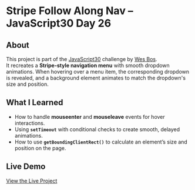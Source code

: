 # Stripe Follow Along Nav – JavaScript30 Day 26

## About  
This project is part of the [JavaScript30](https://javascript30.com) challenge by [Wes Bos](https://github.com/wesbos).  
It recreates a **Stripe-style navigation menu** with smooth dropdown animations. When hovering over a menu item, the corresponding dropdown is revealed, and a background element animates to match the dropdown's size and position.

## What I Learned
- How to handle **mouseenter** and **mouseleave** events for hover interactions.
- Using **`setTimeout`** with conditional checks to create smooth, delayed animations.
- How to use **`getBoundingClientRect()`** to calculate an element’s size and position on the page.

## Live Demo  
[View the Live Project](https://m-anees-c.github.io/javascript30/day26-follow-along-nav/)
